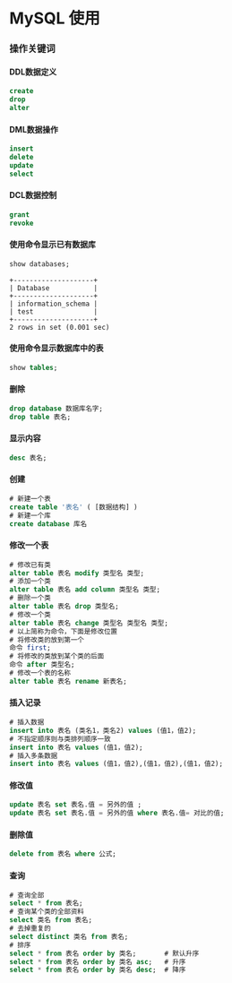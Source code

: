# MySQL 使用

### 操作关键词
#### DDL数据定义
```sql
create
drop
alter
```
#### DML数据操作
```sql
insert
delete
update
select
```
#### DCL数据控制
```sql
grant
revoke
```
#### 使用命令显示已有数据库
```sql
show databases;
```
```
+--------------------+
| Database           |
+--------------------+
| information_schema |
| test               |
+--------------------+
2 rows in set (0.001 sec)
```

#### 使用命令显示数据库中的表
```sql
show tables;
```
#### 删除
```sql
drop database 数据库名字;
drop table 表名;
```
#### 显示内容
```sql
desc 表名;
```
#### 创建
```sql
# 新建一个表
create table '表名' ( [数据结构] )
# 新建一个库
create database 库名
```
#### 修改一个表
```sql
# 修改已有类
alter table 表名 modify 类型名 类型;
# 添加一个类
alter table 表名 add column 类型名 类型;
# 删除一个类
alter table 表名 drop 类型名;
# 修改一个类
alter table 表名 change 类型名 类型名 类型;
# 以上简称为命令，下面是修改位置
# 将修改类的放到第一个
命令 first;
# 将修改的类放到某个类的后面
命令 after 类型名;
# 修改一个表的名称
alter table 表名 rename 新表名;
```
#### 插入记录
``` sql
# 插入数据
insert into 表名 (类名1，类名2) values (值1，值2);
# 不指定顺序则与类排列顺序一致
insert into 表名 values (值1，值2);
# 插入多条数据
insert into 表名 values (值1，值2),(值1，值2),(值1，值2);
```
#### 修改值
```sql
update 表名 set 表名.值 = 另外的值 ;
update 表名 set 表名.值 = 另外的值 where 表名.值= 对比的值;
```
#### 删除值
```sql
delete from 表名 where 公式;
```
#### 查询
```sql
# 查询全部
select * from 表名;
# 查询某个类的全部资料
select 类名 from 表名;
# 去掉重复的
select distinct 类名 from 表名;
# 排序
select * from 表名 order by 类名;       # 默认升序
select * from 表名 order by 类名 asc;   # 升序 
select * from 表名 order by 类名 desc;  # 降序

```